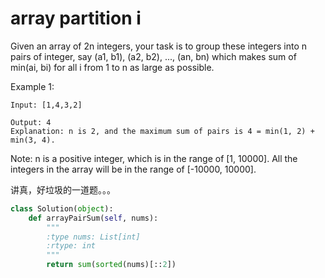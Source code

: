 # array partition i

Given an array of 2n integers, your task is to group these integers into n pairs of integer, say (a1, b1), (a2, b2), ..., (an, bn) which makes sum of min(ai, bi) for all i from 1 to n as large as possible.

Example 1:
```
Input: [1,4,3,2]

Output: 4
Explanation: n is 2, and the maximum sum of pairs is 4 = min(1, 2) + min(3, 4).
```
Note:
n is a positive integer, which is in the range of [1, 10000].
All the integers in the array will be in the range of [-10000, 10000].

讲真，好垃圾的一道题。。。

```python
class Solution(object):
    def arrayPairSum(self, nums):
        """
        :type nums: List[int]
        :rtype: int
        """
        return sum(sorted(nums)[::2])
```

